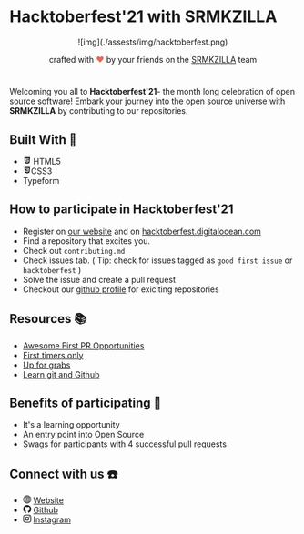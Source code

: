 # Hacktoberfest'21 with SRMKZILLA

<div align="center">
  ![img](./assests/img/hacktoberfest.png)
</div>
<p align="center">
crafted with <span style="color: #DE6C5E;">&hearts;</span> by your friends on the <a href="https://srmkzilla.net">SRMKZILLA</a> team
</p>



# 

Welcoming you all to **Hacktoberfest'21**- the month long celebration of open source software!
 Embark your journey into the open source universe with **SRMKZILLA** by contributing to our repositories.

##  Built With 🚀
- <svg stroke="currentColor" fill="currentColor" stroke-width="0" viewBox="0 0 1024 1024" height="1em" width="1em" xmlns="http://www.w3.org/2000/svg"><path d="M145.2 96l66 746.6L512 928l299.6-85.4L878.9 96H145.2zm595 177.1l-4.8 47.2-1.7 19.5H382.3l8.2 94.2h335.1l-3.3 24.3-21.2 242.2-1.7 16.2-187 51.6v.3h-1.2l-.3.1v-.1h-.1l-188.6-52L310.8 572h91.1l6.5 73.2 102.4 27.7h.4l102-27.6 11.4-118.6H510.9v-.1H306l-22.8-253.5-1.7-24.3h460.3l-1.6 24.3z"></path></svg> HTML5
- <svg stroke="currentColor" fill="currentColor" stroke-width="0" version="1.1" viewBox="0 0 32 32" height="1em" width="1em" xmlns="http://www.w3.org/2000/svg"><path d="M16.017 21.044v0zM4.743 3.519l2.049 22.981 9.194 2.552 9.22-2.556 2.051-22.977h-22.514zM23 8.775l-0.693 7.767h-0l-0.48 5.359-0.042 0.476-5.781 1.603-5.773-1.603-0.395-4.426h2.829l0.201 2.248 3.142 0.847 0.008-0.002 0.002-0 3.134-0.846 0.329-3.655-6.579 0-0.056-0.633-0.129-1.429-0.067-0.756 7.081-0 0.258-2.886h-10.786l-0.056-0.634-0.129-1.429-0.067-0.756h14.118l-0.068 0.756z"></path></svg>CSS3
- Typeform



## How to participate in Hacktoberfest'21

- Register on <a href="https://hacktoberfest21-w-srmkzilla.netlify.app/">our website</a> and on <a href="https://hacktoberfest.digitalocean.com/">hacktoberfest.digitalocean.com</a>
- Find a repository that excites you.
- Check out  `contributing.md` 
- Check issues tab. ( Tip: check for issues tagged as `good first issue` or `hacktoberfest` )
- Solve the issue and create a pull request
- Checkout our <a href="https://github.com/srm-kzilla"> github profile</a> for exiciting repositories

## Resources 📚
- <a href="https://github.com/mungell/awesome-for-beginners"> Awesome First PR Opportunities<a>
- <a href="https://www.firsttimersonly.com/">First timers only</a>
- <a href="https://up-for-grabs.net/#/">Up for grabs</a>
-  <a href="https://www.youtube.com/watch?v=RGOj5yH7evk">Learn git and Github</a>

## Benefits of participating   🥳
- It's a learning opportunity
- An entry point into Open Source
- Swags for participants with 4 successful pull requests

## Connect with us **☎️**
- <svg stroke="currentColor" fill="currentColor" stroke-width="0" viewBox="0 0 16 16" height="1em" width="1em" xmlns="http://www.w3.org/2000/svg"><path d="M0 8a8 8 0 1 1 16 0A8 8 0 0 1 0 8zm7.5-6.923c-.67.204-1.335.82-1.887 1.855A7.97 7.97 0 0 0 5.145 4H7.5V1.077zM4.09 4a9.267 9.267 0 0 1 .64-1.539 6.7 6.7 0 0 1 .597-.933A7.025 7.025 0 0 0 2.255 4H4.09zm-.582 3.5c.03-.877.138-1.718.312-2.5H1.674a6.958 6.958 0 0 0-.656 2.5h2.49zM4.847 5a12.5 12.5 0 0 0-.338 2.5H7.5V5H4.847zM8.5 5v2.5h2.99a12.495 12.495 0 0 0-.337-2.5H8.5zM4.51 8.5a12.5 12.5 0 0 0 .337 2.5H7.5V8.5H4.51zm3.99 0V11h2.653c.187-.765.306-1.608.338-2.5H8.5zM5.145 12c.138.386.295.744.468 1.068.552 1.035 1.218 1.65 1.887 1.855V12H5.145zm.182 2.472a6.696 6.696 0 0 1-.597-.933A9.268 9.268 0 0 1 4.09 12H2.255a7.024 7.024 0 0 0 3.072 2.472zM3.82 11a13.652 13.652 0 0 1-.312-2.5h-2.49c.062.89.291 1.733.656 2.5H3.82zm6.853 3.472A7.024 7.024 0 0 0 13.745 12H11.91a9.27 9.27 0 0 1-.64 1.539 6.688 6.688 0 0 1-.597.933zM8.5 12v2.923c.67-.204 1.335-.82 1.887-1.855.173-.324.33-.682.468-1.068H8.5zm3.68-1h2.146c.365-.767.594-1.61.656-2.5h-2.49a13.65 13.65 0 0 1-.312 2.5zm2.802-3.5a6.959 6.959 0 0 0-.656-2.5H12.18c.174.782.282 1.623.312 2.5h2.49zM11.27 2.461c.247.464.462.98.64 1.539h1.835a7.024 7.024 0 0 0-3.072-2.472c.218.284.418.598.597.933zM10.855 4a7.966 7.966 0 0 0-.468-1.068C9.835 1.897 9.17 1.282 8.5 1.077V4h2.355z"></path></svg> <a href="https://srmkzilla.net/" > Website</a>
- <svg stroke="currentColor" fill="currentColor" stroke-width="0" viewBox="0 0 16 16" height="1em" width="1em" xmlns="http://www.w3.org/2000/svg"><path d="M8 0C3.58 0 0 3.58 0 8c0 3.54 2.29 6.53 5.47 7.59.4.07.55-.17.55-.38 0-.19-.01-.82-.01-1.49-2.01.37-2.53-.49-2.69-.94-.09-.23-.48-.94-.82-1.13-.28-.15-.68-.52-.01-.53.63-.01 1.08.58 1.23.82.72 1.21 1.87.87 2.33.66.07-.52.28-.87.51-1.07-1.78-.2-3.64-.89-3.64-3.95 0-.87.31-1.59.82-2.15-.08-.2-.36-1.02.08-2.12 0 0 .67-.21 2.2.82.64-.18 1.32-.27 2-.27.68 0 1.36.09 2 .27 1.53-1.04 2.2-.82 2.2-.82.44 1.1.16 1.92.08 2.12.51.56.82 1.27.82 2.15 0 3.07-1.87 3.75-3.65 3.95.29.25.54.73.54 1.48 0 1.07-.01 1.93-.01 2.2 0 .21.15.46.55.38A8.012 8.012 0 0 0 16 8c0-4.42-3.58-8-8-8z"></path></svg> <a href="https://github.com/srm-kzilla" > Github</a>
- <svg stroke="currentColor" fill="currentColor" stroke-width="0" viewBox="0 0 16 16" height="1em" width="1em" xmlns="http://www.w3.org/2000/svg"><path d="M8 0C5.829 0 5.556.01 4.703.048 3.85.088 3.269.222 2.76.42a3.917 3.917 0 0 0-1.417.923A3.927 3.927 0 0 0 .42 2.76C.222 3.268.087 3.85.048 4.7.01 5.555 0 5.827 0 8.001c0 2.172.01 2.444.048 3.297.04.852.174 1.433.372 1.942.205.526.478.972.923 1.417.444.445.89.719 1.416.923.51.198 1.09.333 1.942.372C5.555 15.99 5.827 16 8 16s2.444-.01 3.298-.048c.851-.04 1.434-.174 1.943-.372a3.916 3.916 0 0 0 1.416-.923c.445-.445.718-.891.923-1.417.197-.509.332-1.09.372-1.942C15.99 10.445 16 10.173 16 8s-.01-2.445-.048-3.299c-.04-.851-.175-1.433-.372-1.941a3.926 3.926 0 0 0-.923-1.417A3.911 3.911 0 0 0 13.24.42c-.51-.198-1.092-.333-1.943-.372C10.443.01 10.172 0 7.998 0h.003zm-.717 1.442h.718c2.136 0 2.389.007 3.232.046.78.035 1.204.166 1.486.275.373.145.64.319.92.599.28.28.453.546.598.92.11.281.24.705.275 1.485.039.843.047 1.096.047 3.231s-.008 2.389-.047 3.232c-.035.78-.166 1.203-.275 1.485a2.47 2.47 0 0 1-.599.919c-.28.28-.546.453-.92.598-.28.11-.704.24-1.485.276-.843.038-1.096.047-3.232.047s-2.39-.009-3.233-.047c-.78-.036-1.203-.166-1.485-.276a2.478 2.478 0 0 1-.92-.598 2.48 2.48 0 0 1-.6-.92c-.109-.281-.24-.705-.275-1.485-.038-.843-.046-1.096-.046-3.233 0-2.136.008-2.388.046-3.231.036-.78.166-1.204.276-1.486.145-.373.319-.64.599-.92.28-.28.546-.453.92-.598.282-.11.705-.24 1.485-.276.738-.034 1.024-.044 2.515-.045v.002zm4.988 1.328a.96.96 0 1 0 0 1.92.96.96 0 0 0 0-1.92zm-4.27 1.122a4.109 4.109 0 1 0 0 8.217 4.109 4.109 0 0 0 0-8.217zm0 1.441a2.667 2.667 0 1 1 0 5.334 2.667 2.667 0 0 1 0-5.334z"></path></svg> <a href="https://www.instagram.com/srmkzilla/" > Instagram</a>
